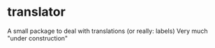 # translator
A small package to deal with translations (or really: labels)
Very much "under construction"